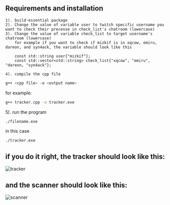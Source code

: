 ## Requirements and installation
```
1). build-essential package
2). Change the value of variable user to twitch specific username you want to check their precense in check_list's chatroom (lowercase)
3). Change the value of variable check_list to target username's chatroom (lowercase)
    for example if you want to check if mizkif is in xqcow, emiru, dareon, and syn4ack, the variable should look like this
    
    const std::string user{"mizkif"};
    const std::vector<std::string> check_list{"xqcow", "emiru", "dareon, "syn4ack"};
    
4). compile the cpp file
```
```bash
g++ <cpp file> -o <output name>
```
for example:
```bash
g++ tracker.cpp -o tracker.exe
```
5). run the program
```bash
./filename.exe
```
in this case
```bash
./tracker.exe
```
if you do it right, the tracker should look like this:
----
![tracker](https://cdn.discordapp.com/attachments/948676856364806187/955158033300848640/unknown.png "tracker")

and the scanner should look like this:
----
![scanner](https://media.discordapp.net/attachments/948676856364806187/955159998864982046/unknown.png "scanner")
